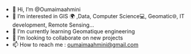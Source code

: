 - 👋 Hi, I’m @Oumaimaahmini
- 👀 I’m interested in GIS 🌍 ,Data, Computer Science💻, Geomatic🌐, IT development, Remote Sensing...
- 🌱 I’m currently learning Geomatique engineering
- 💞️ I’m looking to collaborate on new projects
- 📫 How to reach me : oumaimaahmini@gmail.com

<!---
Oumaimaahmini/Oumaimaahmini is a ✨ special ✨ repository because its `README.md` (this file) appears on your GitHub profile.
You can click the Preview link to take a look at your changes.
--->
